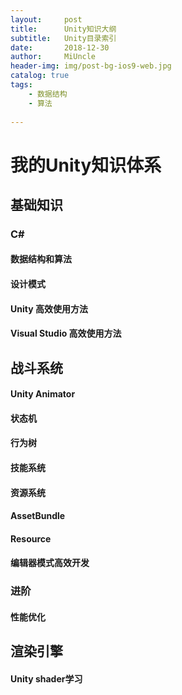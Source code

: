 ```yaml
---
layout:     post
title:      Unity知识大纲
subtitle:   Unity目录索引
date:       2018-12-30
author:     MiUncle
header-img: img/post-bg-ios9-web.jpg
catalog: true
tags:
    - 数据结构
    - 算法
    
---
```


# 我的Unity知识体系 

## 基础知识  
### C#  
#### 数据结构和算法      
#### 设计模式  
#### Unity 高效使用方法  
#### Visual Studio 高效使用方法  


## 战斗系统  
#### Unity Animator  
#### 状态机  
#### 行为树  
#### 技能系统  
#### 资源系统  
#### AssetBundle  
#### Resource  
#### 编辑器模式高效开发  

### 进阶 
#### 性能优化  

## 渲染引擎
#### Unity shader学习  
